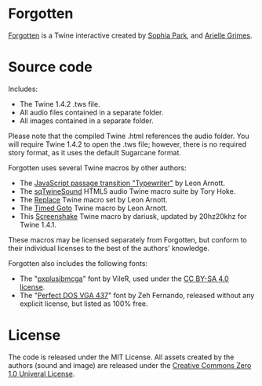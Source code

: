 # Forgotten

[Forgotten](https://sophiapark.itch.io/forgotten) is a Twine interactive created by [Sophia Park](http://sophiapark.ca), and [Arielle Grimes](http://www.ariellegrimes.com).

# Source code

Includes:

- The Twine 1.4.2 .tws file.
- All audio files contained in a separate folder.
- All images contained in a separate folder.

Please note that the compiled Twine .html references the audio folder. You will require Twine 1.4.2 to open the .tws file; however, there is no required story format, as it uses the default Sugarcane format.

Forgotten uses several Twine macros by other authors:

- The [JavaScript passage transition "Typewriter"](https://www.glorioustrainwrecks.com/node/5161) by Leon Arnott.
- The [sqTwineSound](https://github.com/AteYourLembas/sqTwineSound) HTML5 audio Twine macro suite by Tory Hoke.
- The [Replace](http://www.glorioustrainwrecks.com/node/5019) Twine macro set by Leon Arnott.
- The [Timed Goto](https://www.glorioustrainwrecks.com/node/5108) Twine macro by Leon Arnott.
- This [Screenshake](https://gist.github.com/20hz20khz/a36f4162d1f57e745d9b) Twine macro by dariusk, updated by 20hz20khz for Twine 1.4.1.

These macros may be licensed separately from Forgotten, but conform to their individual licenses to the best of the authors' knowledge.

Forgotten also includes the following fonts:

- The "[pxplusibmcga](http://int10h.org/oldschool-pc-fonts/)" font by VileR, used under the [CC BY-SA 4.0 license](https://creativecommons.org/licenses/by-sa/4.0/).
- The "[Perfect DOS VGA 437](http://www.dafont.com/perfect-dos-vga-437.font)" font by Zeh Fernando, released without any explicit license, but listed as 100% free.

# License

The code is released under the MIT License. All assets created by the authors (sound and image) are released under the [Creative Commons Zero 1.0 Univeral License](https://creativecommons.org/publicdomain/zero/1.0/).